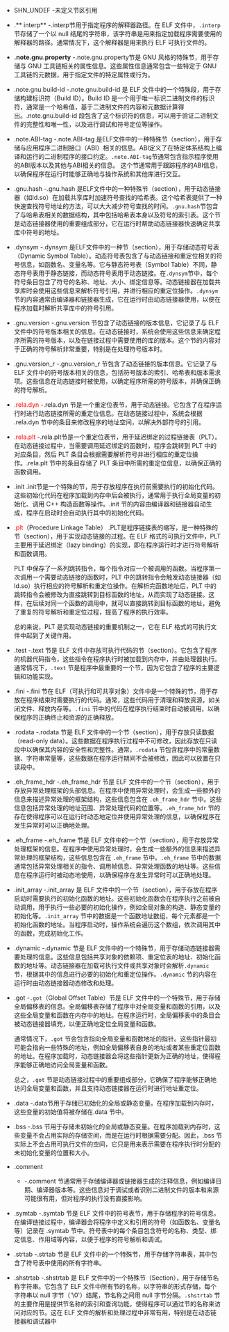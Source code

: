 - SHN_UNDEF 
	-未定义节区引用
- .** interp**
	-.interp节用于指定程序的解释器路径。在 ELF 文件中，`.interp` 节存储了一个以 null 结尾的字符串，该字符串是用来指定加载程序需要使用的解释器的路径。通常情况下，这个解释器是用来执行 ELF 可执行文件的。
- **.note.gnu.property**
	-.note.gnu.property节是 GNU 风格的特殊节，用于存储与 GNU 工具链相关的属性信息。这些属性信息通常包含一些特定于 GNU 工具链的元数据，用于指定文件的特定属性或行为。
- .note.gnu.build-id
	-.note.gnu.build-id 是 ELF 文件中的一个特殊段，用于存储构建标识符（Build ID）。Build ID 是一个用于唯一标识二进制文件的标识符，通常是一个哈希值，基于二进制文件的内容和元数据计算得出。.note.gnu.build-id 段包含了这个标识符的信息，可以用于验证二进制文件的完整性和唯一性，以及进行调试和符号定位等操作。
- .note.ABI-tag 
	-.note.ABI-tag 是ELF文件中的一种特殊节（section），用于存储与应用程序二进制接口（ABI）相关的信息。ABI定义了在特定体系结构上编译和运行的二进制程序的接口约定。`.note.ABI-tag`节通常包含指示程序使用的ABI版本以及其他与ABI相关的信息。
	这个节通常用于跟踪程序的ABI信息，以确保程序在运行时能够正确地与操作系统和其他库进行交互。
- .gnu.hash
	-.gnu.hash 是ELF文件中的一种特殊节（section），用于动态链接器（如ld.so）在加载共享库时加速符号查找的哈希表。这个哈希表提供了一种快速查找符号地址的方法，可以大大减少符号查找的时间。`.gnu.hash`节包含了与哈希表相关的数据结构，其中包括哈希表本身以及符号的索引表。这个节是动态链接器使用的重要组成部分，它在运行时帮助动态链接器快速确定共享库中符号的地址。
- .dynsym
	-.dynsym 是ELF文件中的一种节（section），用于存储动态符号表（Dynamic Symbol Table）。动态符号表包含了与动态链接和重定位相关的符号信息，如函数名、变量名等。它与静态符号表（Symbol Table）不同，静态符号表用于静态链接，而动态符号表用于动态链接。在`.dynsym`节中，每个符号条目包含了符号的名称、地址、大小、绑定信息等。动态链接器在加载共享库时会使用这些信息来解析符号引用，并进行相应的重定位操作。`.dynsym`节的内容通常由编译器和链接器生成，它在运行时由动态链接器使用，以便在程序加载时解析共享库中的符号引用。
- .gnu.version
	-.gnu.version 节包含了动态链接的版本信息，它记录了与 ELF 文件中的符号版本相关的信息。在动态链接时，系统会使用这些信息来确定程序所需的符号版本，以及在链接过程中需要使用的库的版本。这个节的内容对于正确的符号解析非常重要，特别是在处理符号版本时。
- .gnu.version_r
	-.gnu.version_r 节包含了动态链接的版本信息。它记录了与 ELF 文件中的符号版本相关的信息，包括符号版本的索引、哈希表和版本需求项。这些信息在动态链接时被使用，以确定程序所需的符号版本，并确保正确的符号解析。
- <font color="#ff0000">.rela.dyn</font>
	-.rela.dyn 节是一个重定位表节，用于动态链接。它包含了在程序运行时进行动态链接所需的重定位信息。在动态链接过程中，系统会根据 .rela.dyn 节中的条目来修改程序的地址空间，以解决外部符号的引用。
- <font color="#ff0000">.rela.plt </font>
	-.rela.plt节是一个重定位表节，用于延迟绑定的过程链接表（PLT）。在动态链接过程中，当需要调用延迟绑定的函数时，程序会跳转到 PLT 中的对应条目，然后 PLT 条目会根据需要解析符号并进行相应的重定位操作。.rela.plt 节中的条目存储了 PLT 条目中所需的重定位信息，以确保正确的函数调用。
- .init 
	.init节是一个特殊的节，用于存放程序在执行前需要执行的初始化代码。这些初始化代码在程序加载到内存中后会被执行，通常用于执行全局变量的初始化、调用 C++ 构造函数等操作。.init 节的内容由编译器和链接器自动生成，程序在启动时会自动执行其中的初始化代码。
- <font color="#ff0000">.plt</font>（Procedure Linkage Table）
	.PLT是程序链接表的缩写，是一种特殊的节（section），用于实现动态链接的过程。在 ELF 格式的可执行文件中，PLT 主要用于延迟绑定（lazy binding）的实现，即在程序运行时才进行符号解析和函数调用。
	
	PLT 中保存了一系列跳转指令，每个指令对应一个被调用的函数。当程序第一次调用一个需要动态链接的函数时，PLT 中的跳转指令会触发动态链接器（如 ld.so）执行相应的符号解析和重定位操作。在解析完函数地址后，PLT 中的跳转指令会被修改为直接跳转到目标函数的地址，从而实现了动态链接。这样，在后续对同一个函数的调用中，就可以直接跳转到目标函数的地址，避免了重复的符号解析和重定位过程，提高了程序的执行效率。
	
	总的来说，PLT 是实现动态链接的重要机制之一，它在 ELF 格式的可执行文件中起到了关键作用。
- .test
	-.text 节是 ELF 文件中存放可执行代码的节（section）。它包含了程序的机器代码指令，这些指令在程序执行时被加载到内存中，并由处理器执行。通常情况下，`.text` 节是程序中最重要的一个节，因为它包含了程序的主要逻辑和功能实现。
- .fini
	-.fini 节在 ELF（可执行和可共享对象）文件中是一个特殊的节，用于存放在程序结束时需要执行的代码。通常，这些代码用于清理和释放资源，如关闭文件、释放内存等。`.fini` 节中的代码在程序执行结束时自动被调用，以确保程序的正确终止和资源的正确释放。
- .rodata
	-.rodata 节是 ELF 文件中的一个节（section），用于存放只读数据（read-only data）。这些数据在程序执行过程中不可修改，因此存放在只读段中以确保其内容的安全性和完整性。通常，`.rodata` 节包含程序中的常量数据、字符串常量等，这些数据在程序运行期间不会被修改，因此可以放置在只读段中。
- .eh_frame_hdr
	-.eh_frame_hdr 节是 ELF 文件中的一个节（section），用于存放异常处理框架的头部信息。在程序中使用异常处理时，会生成一些额外的信息来描述异常处理的框架结构，这些信息包含在 `.eh_frame_hdr` 节中。这些信息包括异常处理的地址范围、异常处理代码的位置等。`.eh_frame_hdr` 节的存在使得程序可以在运行时动态地定位并使用异常处理的信息，以确保程序在发生异常时可以正确地处理。
- .eh_frame
	-.eh_frame 节是 ELF 文件中的一个节（section），用于存放异常处理框架的信息。在程序中使用异常处理时，会生成一些额外的信息来描述异常处理的框架结构，这些信息包含在 `.eh_frame` 节中。`.eh_frame` 节中的数据通常包括异常处理相关的指令、调用帧信息、异常处理函数的地址等。这些信息在程序运行时被动态地使用，以确保程序在发生异常时可以正确地处理。
- .init_array
	-.init_array 是 ELF 文件中的一个节（section），用于存放在程序启动时需要执行的初始化函数的地址。这些初始化函数会在程序执行之前被自动调用，用于执行一些必要的初始化操作，例如全局对象的构造、静态变量的初始化等。`.init_array` 节中的数据是一个函数地址数组，每个元素都是一个初始化函数的地址。当程序启动时，操作系统会遍历这个数组，依次调用其中的函数，完成初始化工作。
- .dynamic
	-.dynamic 节是 ELF 文件中的一个特殊节，用于存储动态链接器需要处理的信息。这些信息包括共享对象的依赖项、重定位表的地址、初始化函数的地址等。动态链接器在加载可执行文件或共享对象时会解析`.dynamic` 节，根据其中的信息进行必要的初始化和重定位操作。`.dynamic` 节的内容在运行时由动态链接器动态修改和处理。
- .got
	-`.got`（Global Offset Table）节是 ELF 文件中的一个特殊节，用于存储全局偏移表的信息。全局偏移表存储了程序中对全局变量和函数的引用，以及这些全局变量和函数在内存中的地址。在程序运行时，全局偏移表中的条目会被动态链接器填充，以便正确地定位全局变量和函数。
	
	通常情况下，`.got` 节会包含指向全局变量和函数地址的指针。这些指针最初可能会指向一些特殊的地址，例如全局偏移表自身的地址或者某些重定位函数的地址。在程序加载时，动态链接器会将这些指针更新为正确的地址，使得程序能够正确地访问全局变量和函数。
	
	总之，`.got` 节是动态链接过程中的重要组成部分，它确保了程序能够正确地访问全局变量和函数，并且支持动态链接器在运行时进行地址重定位。
- .data 
	-.data节用于存储已初始化的全局或静态变量。在程序加载到内存时，这些变量的初始值将被存储在.data 节中。
- .bss
	-.bss 节用于存储未初始化的全局或静态变量。在程序加载到内存时，这些变量不会占用实际的存储空间，而是在运行时根据需要分配。因此，.bss 节实际上不会占用可执行文件的空间，它只是用来表示需要在程序执行时分配的未初始化变量的位置和大小。
- .comment
	-  -.comment 节通常用于存储编译器或链接器生成的注释信息，例如编译日期、编译器版本等。这些信息对于调试或者识别二进制文件的版本和来源可能很有用，但对程序的执行没有直接影响。
- .symtab
	-.symtab 节是 ELF 文件中的符号表节，用于存储程序的符号信息。在编译链接过程中，编译器会将程序中定义和引用的符号（如函数名、变量名等）记录在 .symtab 节中。符号表中的每个条目包含符号的名称、类型、绑定信息、作用域等内容，以便于程序的符号解析和调试。
- .strtab
	-.strtab 节是 ELF 文件中的一个特殊节，用于存储字符串表，其中包含了符号表中使用的所有字符串。
- .shstrtab
	-.shstrtab 是 ELF 文件中的一个特殊节（Section），用于存储节名称字符串。它包含了 ELF 文件中所有节的名称，以字符串的形式存储，每个字符串以 null 字节（'\0'）结尾，节名称之间用 null 字节分隔。`.shstrtab` 节的主要作用是提供节名称的索引和查询功能，使得程序可以通过节的名称来访问对应的节。这在 ELF 文件的解析和处理过程中非常有用，特别是在动态链接器和调试器中